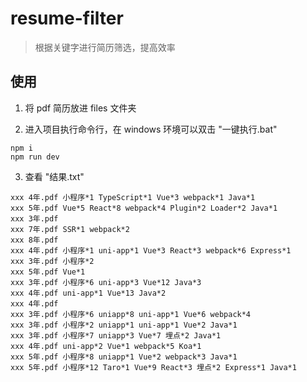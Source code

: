 # resume-filter

> 根据关键字进行简历筛选，提高效率

## 使用

1. 将 pdf 简历放进 files 文件夹

2. 进入项目执行命令行，在 windows 环境可以双击 "一键执行.bat"

```shell
npm i
npm run dev
```

3. 查看 "结果.txt"

```text
xxx 4年.pdf 小程序*1 TypeScript*1 Vue*3 webpack*1 Java*1
xxx 5年.pdf Vue*5 React*8 webpack*4 Plugin*2 Loader*2 Java*1
xxx 3年.pdf
xxx 7年.pdf SSR*1 webpack*2
xxx 8年.pdf
xxx 4年.pdf 小程序*1 uni-app*1 Vue*3 React*3 webpack*6 Express*1
xxx 3年.pdf 小程序*2
xxx 5年.pdf Vue*1
xxx 3年.pdf 小程序*6 uni-app*3 Vue*12 Java*3
xxx 4年.pdf uni-app*1 Vue*13 Java*2
xxx 4年.pdf
xxx 3年.pdf 小程序*6 uniapp*8 uni-app*1 Vue*6 webpack*4
xxx 3年.pdf 小程序*2 uniapp*1 uni-app*1 Vue*2 Java*1
xxx 3年.pdf 小程序*7 uniapp*3 Vue*7 埋点*2 Java*1
xxx 4年.pdf uni-app*2 Vue*1 webpack*5 Koa*1
xxx 5年.pdf 小程序*8 uniapp*1 Vue*2 webpack*3 Java*1
xxx 5年.pdf 小程序*12 Taro*1 Vue*9 React*3 埋点*2 Express*1 Java*1
```
